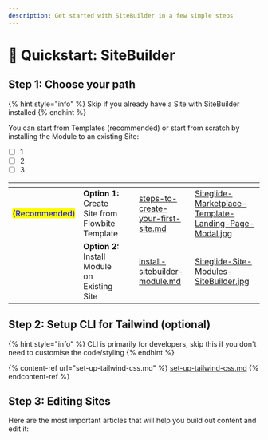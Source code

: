 ```yaml
---
description: Get started with SiteBuilder in a few simple steps
---
```


# 🚀 Quickstart: SiteBuilder

## Step 1: Choose your path

{% hint style="info" %}
Skip if you already have a Site with SiteBuilder installed
{% endhint %}

You can start from Templates (recommended) or start from scratch by installing the Module to an existing Site:

* [ ] 1
* [ ] 2
* [ ] 3

<table data-card-size="large" data-column-title-hidden data-view="cards"><thead><tr><th></th><th></th><th data-hidden></th><th data-hidden data-card-target data-type="content-ref"></th><th data-hidden data-card-cover data-type="files"></th></tr></thead><tbody><tr><td><mark style="color:blue;">(Recommended)</mark></td><td><strong>Option 1:</strong> Create Site from Flowbite Template</td><td></td><td><a href="../../portal/sites/steps-to-create-your-first-site.md">steps-to-create-your-first-site.md</a></td><td><a href="../../.gitbook/assets/Siteglide-Marketplace-Template-Landing-Page-Modal.jpg">Siteglide-Marketplace-Template-Landing-Page-Modal.jpg</a></td></tr><tr><td>          </td><td><strong>Option 2:</strong> Install Module on Existing Site</td><td></td><td><a href="install-sitebuilder-module.md">install-sitebuilder-module.md</a></td><td><a href="../../.gitbook/assets/Siteglide-Site-Modules-SiteBuilder.jpg">Siteglide-Site-Modules-SiteBuilder.jpg</a></td></tr></tbody></table>

## Step 2: Setup CLI for Tailwind (optional)

{% hint style="info" %}
CLI is primarily for developers, skip this if you don't need to customise the code/styling
{% endhint %}

{% content-ref url="set-up-tailwind-css.md" %}
[set-up-tailwind-css.md](set-up-tailwind-css.md)
{% endcontent-ref %}

## Step 3: Editing Sites

Here are the most important articles that will help you build out content and edit it:

